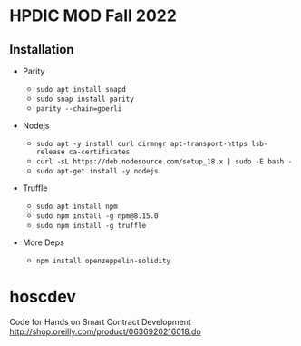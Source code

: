 # HPDIC MOD Fall 2022

## Installation
- Parity
  - `sudo apt install snapd`
  - `sudo snap install parity`
  - `parity --chain=goerli`

- Nodejs
  - `sudo apt -y install curl dirmngr apt-transport-https lsb-release ca-certificates`
  - `curl -sL https://deb.nodesource.com/setup_18.x | sudo -E bash -`
  - `sudo apt-get install -y nodejs`

- Truffle
  - `sudo apt install npm`
  - `sudo npm install -g npm@8.15.0`
  - `sudo npm install -g truffle`
 
- More Deps
  - `npm install openzeppelin-solidity`

# hoscdev
Code for Hands on Smart Contract Development http://shop.oreilly.com/product/0636920216018.do
